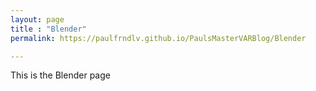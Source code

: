 ```yaml
---
layout: page
title : "Blender"
permalink: https://paulfrndlv.github.io/PaulsMasterVARBlog/Blender

---
```

This is the Blender page
